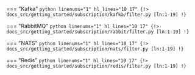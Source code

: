 === "Kafka"
    ```python linenums="1" hl_lines="10 17"
    {!> docs_src/getting_started/subscription/kafka/filter.py [ln:1-19] !}
    ```

=== "RabbitMQ"
    ```python linenums="1" hl_lines="10 17"
    {!> docs_src/getting_started/subscription/rabbit/filter.py [ln:1-19] !}
    ```

=== "NATS"
    ```python linenums="1" hl_lines="10 17"
    {!> docs_src/getting_started/subscription/nats/filter.py [ln:1-19] !}
    ```

=== "Redis"
    ```python linenums="1" hl_lines="10 17"
    {!> docs_src/getting_started/subscription/redis/filter.py [ln:1-19] !}
    ```